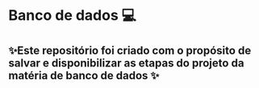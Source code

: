# Banco de dados 💻
## ✨Este repositório foi criado com o propósito de salvar e disponibilizar as etapas do projeto da matéria de banco de dados ✨
